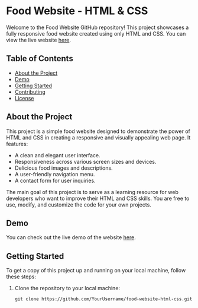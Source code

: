 # Food Website - HTML & CSS

Welcome to the Food Website GitHub repository! This project showcases a fully responsive food website created using only HTML and CSS. You can view the live website [here](https://mmyfoods.netlify.app/).

## Table of Contents

- [About the Project](#about-the-project)
- [Demo](#demo)
- [Getting Started](#getting-started)
- [Contributing](#contributing)
- [License](#license)

## About the Project

This project is a simple food website designed to demonstrate the power of HTML and CSS in creating a responsive and visually appealing web page. It features:

- A clean and elegant user interface.
- Responsiveness across various screen sizes and devices.
- Delicious food images and descriptions.
- A user-friendly navigation menu.
- A contact form for user inquiries.

The main goal of this project is to serve as a learning resource for web developers who want to improve their HTML and CSS skills. You are free to use, modify, and customize the code for your own projects.

## Demo

You can check out the live demo of the website [here](https://mmyfoods.netlify.app/).

## Getting Started

To get a copy of this project up and running on your local machine, follow these steps:

1. Clone the repository to your local machine:

   ```shell
   git clone https://github.com/YourUsername/food-website-html-css.git
